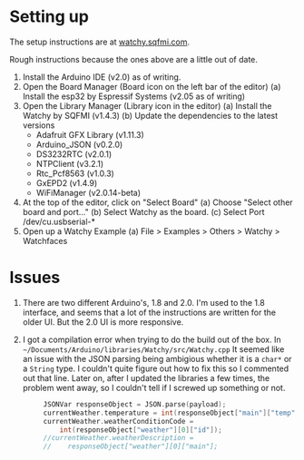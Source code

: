 # Setting up

The setup instructions are at [watchy.sqfmi.com](https://watchy.sqfmi.com/docs/getting-started). 

Rough instructions because the ones above are a little out of date.

1. Install the Arduino IDE (v2.0) as of writing.
2. Open the Board Manager (Board icon on the left bar of the editor)
  (a) Install the esp32 by Espressif Systems (v2.05 as of writing)
3. Open the Library Manager (Library icon in the editor) 
  (a) Install the Watchy by SQFMI (v1.4.3)
  (b) Update the dependencies to the latest versions
      - Adafruit GFX Library (v1.11.3) 
      - Arduino_JSON (v0.2.0)
      - DS3232RTC (v2.0.1)
      - NTPClient (v3.2.1)
      - Rtc_Pcf8563 (v1.0.3)
      - GxEPD2 (v1.4.9)
      - WiFiManager (v2.0.14-beta)
4. At the top of the editor, click on "Select Board"
  (a) Choose "Select other board and port..."
  (b) Select Watchy as the board.
  (c) Select Port /dev/cu.usbserial-* 
5. Open up a Watchy Example
  (a) File > Examples > Others > Watchy > Watchfaces
  
# Issues

1. There are two different Arduino's, 1.8 and 2.0. I'm used to the 1.8 interface, and seems that a lot of the 
   instructions are written for the older UI. But the 2.0 UI is more responsive.
2. I got a compilation error when trying to do the build out of the box. In `~/Documents/Arduino/libraries/Watchy/src/Watchy.cpp`
   It seemed like an issue with the JSON parsing being ambigious whether it is a `char*` or a `String` type. 
   I couldn't quite figure out how to fix this so I commented out that line. Later on, after I updated the libraries
   a few times, the problem went away, so I couldn't tell if I screwed up something or not.
   
   ```c++
        JSONVar responseObject = JSON.parse(payload);
        currentWeather.temperature = int(responseObject["main"]["temp"]);
        currentWeather.weatherConditionCode =
            int(responseObject["weather"][0]["id"]);
        //currentWeather.weatherDescription =
        //    responseObject["weather"][0]["main"];
   ```
      
